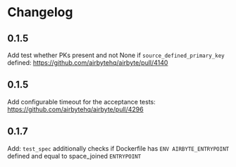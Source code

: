 # Changelog

## 0.1.5
Add test whether PKs present and not None if `source_defined_primary_key` defined: https://github.com/airbytehq/airbyte/pull/4140

## 0.1.5
Add configurable timeout for the acceptance tests: https://github.com/airbytehq/airbyte/pull/4296

## 0.1.7
Add: `test_spec` additionally checks if Dockerfile has `ENV AIRBYTE_ENTRYPOINT` defined 
    and equal to space_joined `ENTRYPOINT`